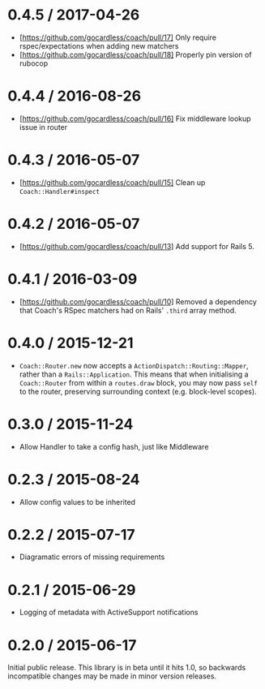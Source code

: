# 0.4.5 / 2017-04-26

* [https://github.com/gocardless/coach/pull/17] Only require rspec/expectations
  when adding new matchers
* [https://github.com/gocardless/coach/pull/18] Properly pin version of rubocop

# 0.4.4 / 2016-08-26

* [https://github.com/gocardless/coach/pull/16] Fix middleware lookup issue in router

# 0.4.3 / 2016-05-07

* [https://github.com/gocardless/coach/pull/15] Clean up `Coach::Handler#inspect`

# 0.4.2 / 2016-05-07

* [https://github.com/gocardless/coach/pull/13] Add support for Rails 5.

# 0.4.1 / 2016-03-09

* [https://github.com/gocardless/coach/pull/10] Removed a dependency that Coach's RSpec matchers had on Rails' `.third` array method.

# 0.4.0 / 2015-12-21

* `Coach::Router.new` now accepts a `ActionDispatch::Routing::Mapper`, rather
  than a `Rails::Application`. This means that when initialising a
  `Coach::Router` from within a `routes.draw` block, you may now pass `self` to
  the router, preserving surrounding context (e.g. block-level scopes).


# 0.3.0 / 2015-11-24

* Allow Handler to take a config hash, just like Middleware


# 0.2.3 / 2015-08-24

* Allow config values to be inherited


# 0.2.2 / 2015-07-17

* Diagramatic errors of missing requirements


# 0.2.1 / 2015-06-29

* Logging of metadata with ActiveSupport notifications


# 0.2.0 / 2015-06-17

Initial public release. This library is in beta until it hits 1.0, so backwards
incompatible changes may be made in minor version releases.

